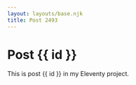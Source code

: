 ```yaml
---
layout: layouts/base.njk
title: Post 2493
---
```


# Post {{ id }}

This is post {{ id }} in my Eleventy project.
